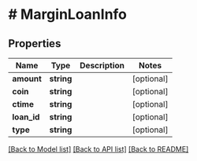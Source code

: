 # # MarginLoanInfo

## Properties

Name | Type | Description | Notes
------------ | ------------- | ------------- | -------------
**amount** | **string** |  | [optional]
**coin** | **string** |  | [optional]
**ctime** | **string** |  | [optional]
**loan_id** | **string** |  | [optional]
**type** | **string** |  | [optional]

[[Back to Model list]](../../README.md#models) [[Back to API list]](../../README.md#endpoints) [[Back to README]](../../README.md)
